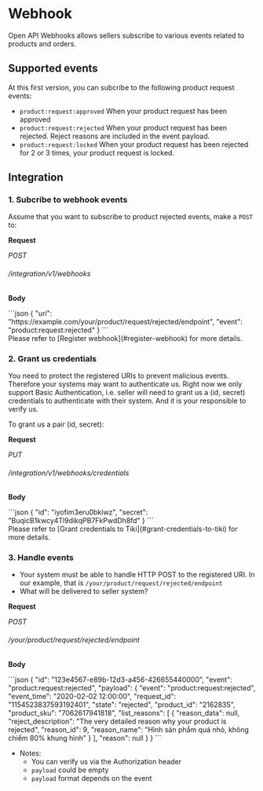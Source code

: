 
# Webhook

Open API Webhooks allows sellers subscribe to various events related to products and orders.

## Supported events

At this first version, you can subcribe to the following product request events:

* `product:request:approved` When your product request has been approved
* `product:request:rejected` When your product request has been rejected. Reject reasons are included in the event payload.
* `product:request:locked` When your product request has been rejected for 2 or 3 times, your product request is locked.

## Integration

### 1. Subcribe to webhook events

Assume that you want to subscribe to product rejected events, make a `POST` to:

**Request**

<div class="api-endpoint">
	<div class="endpoint-data">
		<i class="label label-get">POST</i>
		<h6>/integration/v1/webhooks</h6>
	</div>
</div>

**Body**

<div class="center-column"></div>
```json
{
    "uri": "https://example.com/your/product/request/rejected/endpoint",
    "event": "product:request:rejected"
}
```

<br>
Please refer to [Register webhook](#register-webhook) for more details.

### 2. Grant us credentials

You need to protect the registered URIs to prevent malicious events. Therefore your systems may want to authenticate us. Right now we only support Basic Authentication, i.e. seller will need to grant us a (id, secret) credentials to authenticate with their system. And it is your responsible to verify us. 

To grant us a pair (id, secret):

**Request**

<div class="api-endpoint">
	<div class="endpoint-data">
		<i class="label label-get">PUT</i>
		<h6>/integration/v1/webhooks/credentials</h6>
	</div>
</div>

**Body**

<div class="center-column"></div>
```json
{
    "id": "iyofim3eru0bkiwz",
    "secret": "BuqicB1kwcy4Tl9dikqPB7FkPwdDh8fd"
}
```

<br>
Please refer to [Grant credentials to Tiki](#grant-credentials-to-tiki) for more details.

### 3. Handle events

* Your system must be able to handle HTTP POST to the registered URI. In our example, that is `/your/product/request/rejected/endpoint`
* What will be delivered to seller system?
   
**Request**

<div class="api-endpoint">
	<div class="endpoint-data">
		<i class="label label-get">POST</i>
		<h6>/your/product/request/rejected/endpoint</h6>
	</div>
</div>

**Body**

<div class="center-column"></div>
```json
{
    "id": "123e4567-e89b-12d3-a456-426655440000",
    "event": "product:request:rejected",
    "payload": {
        "event": "product:request:rejected",
        "event_time": "2020-02-02 12:00:00",
        "request_id": "1154523837593192401",
        "state": "rejected",
        "product_id": "2162835",
        "product_sku": "7062617941818",
        "list_reasons": [
        {
            "reason_data": null,
            "reject_description": "The very detailed reason why your product is rejected",
            "reason_id": 9,
            "reason_name": "Hình sản phẩm quá nhỏ, không chiếm 80% khung hình" 
        }
        ],
        "reason": null
    }
}
```

* Notes:
  * You can verify us via the Authorization header
  * `payload` could be empty
  * `payload` format depends on the event
